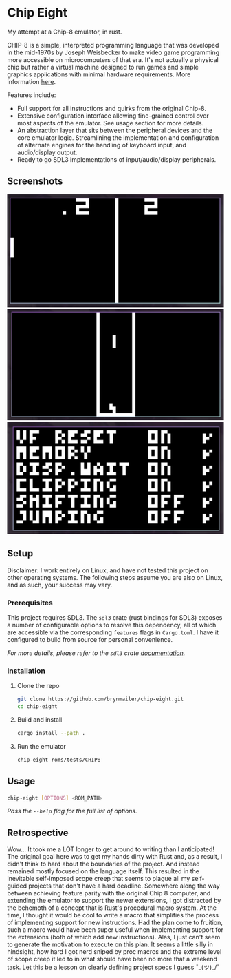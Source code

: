 # Chip Eight

My attempt at a Chip-8 emulator, in rust.

CHIP-8 is a simple, interpreted programming language that was developed in the mid-1970s by Joseph Weisbecker to make video game programming more accessible on microcomputers of that era. It's not actually a physical chip but rather a virtual machine designed to run games and simple graphics applications with minimal hardware requirements. More information [here](https://en.wikipedia.org/wiki/CHIP-8).

Features include:
- Full support for all instructions and quirks from the original Chip-8.
- Extensive configuration interface allowing fine-grained control over most aspects of the emulator. See usage section for more details.
- An abstraction layer that sits between the peripheral devices and the core emulator logic. Streamlining the implementation and configuration of alternate engines for the handling of keyboard input, and audio/display output.
- Ready to go SDL3 implementations of input/audio/display peripherals.



## Screenshots

![Pong](images/pong.png)
![Tetris](images/tetris.png)
![Quirks Test](images/quirks.png)



## Setup

Disclaimer: I work entirely on Linux, and have not tested this project on other operating systems. The following steps assume you are also on Linux, and as such, your success may vary.

### Prerequisites

This project requires SDL3. The `sdl3` crate (rust bindings for SDL3) exposes a number of configurable options to resolve this dependency, all of which are accessible via the corresponding `features` flags in `Cargo.toml`. I have it configured to build from source for personal convenience.

_For more details, please refer to the `sdl3` crate [documentation](https://github.com/maia-s/sdl3-sys-rs/tree/main/sdl3-sys#usage)._

### Installation

1. Clone the repo
    ```sh
    git clone https://github.com/brynmailer/chip-eight.git
    cd chip-eight
    ```
2. Build and install
    ```sh
    cargo install --path .
    ```
2. Run the emulator
    ```sh
    chip-eight roms/tests/CHIP8
    ```


## Usage

```sh
chip-eight [OPTIONS] <ROM_PATH>
```

_Pass the `--help` flag for the full list of options._


## Retrospective

Wow... It took me a LOT longer to get around to writing than I anticipated! The original goal here was to get my hands dirty with Rust and, as a result, I didn't think to hard about the boundaries of the project. And instead remained mostly focused on the language itself. This resulted in the inevitable self-imposed scope creep that seems to plague all my self-guided projects that don't have a hard deadline. Somewhere along the way between achieving feature parity with the original Chip 8 computer, and extending the emulator to support the newer extensions, I got distracted by the behemoth of a concept that is Rust's procedural macro system. At the time, I thought it would be cool to write a macro that simplifies the process of implementing support for new instructions. Had the plan come to fruition, such a macro would have been super useful when implementing support for the extensions (both of which add new instructions). Alas, I just can't seem to generate the motivation to execute on this plan. It seems a little silly in hindsight, how hard I got nerd sniped by proc macros and the extreme level of scope creep it led to in what should have been no more that a weekend task. Let this be a lesson on clearly defining project specs I guess ¯\_(ツ)_/¯
